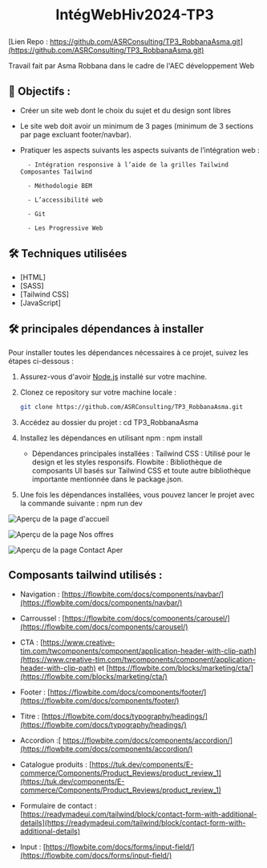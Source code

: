 
# <p align="center">IntégWebHiv2024-TP3</p>
[Lien Repo : https://github.com/ASRConsulting/TP3_RobbanaAsma.git](https://github.com/ASRConsulting/TP3_RobbanaAsma.git)
        
  
Travail fait par Asma Robbana dans le cadre de l'AEC développement Web
## 🧐 Objectifs :
- Créer un site web dont le choix du sujet et du design sont libres
- Le site web doit avoir un minimum de 3 pages (minimum de 3 sections par page excluant
footer/navbar).
- Pratiquer les aspects suivants les aspects suivants de l’intégration web :

        - Intégration responsive à l’aide de la grilles Tailwind Composantes Tailwind

        - Méthodologie BEM

        - L’accessibilité web

        - Git
 
        - Les Progressive Web 

## 🛠️ Techniques utilisées
- [HTML]
- [SASS]
- [Tailwind CSS]
- [JavaScript]
    

## 🛠️ principales dépendances à installer    

Pour installer toutes les dépendances nécessaires à ce projet, suivez les étapes ci-dessous :

1. Assurez-vous d'avoir [Node.js](https://nodejs.org/) installé sur votre machine.
   
2. Clonez ce repository sur votre machine locale :

   ```bash
   git clone https://github.com/ASRConsulting/TP3_RobbanaAsma.git
3. Accédez au dossier du projet : cd TP3_RobbanaAsma
4. Installez les dépendances en utilisant npm : npm install

    - Dépendances principales installées :
Tailwind CSS : Utilisé pour le design et les styles responsifs.
Flowbite : Bibliothèque de composants UI basés sur Tailwind CSS et toute autre bibliothèque importante mentionnée dans le package.json.
        
5. Une fois les dépendances installées, vous pouvez lancer le projet avec la commande suivante : npm run dev
        

![Aperçu de la page d'accueil](https://raw.githubusercontent.com/ASRConsulting/TP3_RobbanaAsma/6ae501b3aba8ce63da07591c55a39d0862b18075/images/captures/accueil.png?token=BDKNUDLYXQZ3CF5SSDXY7LDG3PW4U)
        
![Aperçu de la page Nos offres](https://raw.githubusercontent.com/ASRConsulting/TP3_RobbanaAsma/6ae501b3aba8ce63da07591c55a39d0862b18075/images/captures/nos-offres.png?token=BDKNUDM2ZFTUZAOCY7C6OLDG3PW4U)
  
![Aperçu de la page Contact](https://github.com/ASRConsulting/TP3_RobbanaAsma/blob/d8dea4b8a2236c19686b37db90ed2bafe69b9cf6/images/captures/nos-offres.png)
Aper



## Composants tailwind utilisés :          
  
- Navigation : [https://flowbite.com/docs/components/navbar/](https://flowbite.com/docs/components/navbar/)

- Carroussel :  [https://flowbite.com/docs/components/carousel/](https://flowbite.com/docs/components/carousel/)

- CTA : [https://www.creative-tim.com/twcomponents/component/application-header-with-clip-path](https://www.creative-tim.com/twcomponents/component/application-header-with-clip-path) et 
[https://flowbite.com/blocks/marketing/cta/](https://flowbite.com/blocks/marketing/cta/)
        


- Footer : [https://flowbite.com/docs/components/footer/](https://flowbite.com/docs/components/footer/)


- Titre :  [https://flowbite.com/docs/typography/headings/](https://flowbite.com/docs/typography/headings/)

- Accordion :[ https://flowbite.com/docs/components/accordion/](https://flowbite.com/docs/components/accordion/)


-  Catalogue produits : [https://tuk.dev/components/E-commerce/Components/Product_Reviews/product_review_1](https://tuk.dev/components/E-commerce/Components/Product_Reviews/product_review_1)
- Formulaire de contact : [https://readymadeui.com/tailwind/block/contact-form-with-additional-details](https://readymadeui.com/tailwind/block/contact-form-with-additional-details)
- Input : [https://flowbite.com/docs/forms/input-field/](https://flowbite.com/docs/forms/input-field/)
        
        
        
        
        
        
        
        
        

    